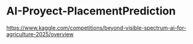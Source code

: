 # AI-Proyect-PlacementPrediction
https://www.kaggle.com/competitions/beyond-visible-spectrum-ai-for-agriculture-2025/overview
